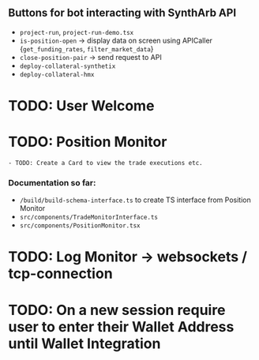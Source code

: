 ## Buttons for bot interacting with SynthArb API
- `project-run`, `project-run-demo.tsx`
- `is-position-open` -> display data on screen using APICaller {`get_funding_rates`, `filter_market_data`}
- `close-position-pair` -> send request to API
- `deploy-collateral-synthetix`
- `deploy-collateral-hmx`

# TODO: User Welcome

# TODO: Position Monitor
    - TODO: Create a Card to view the trade executions etc. 
### Documentation so far:
- `/build/build-schema-interface.ts` to create TS interface from Position Monitor
- `src/components/TradeMonitorInterface.ts`
- `src/components/PositionMonitor.tsx`

# TODO: Log Monitor -> websockets / tcp-connection

# TODO: On a new session require user to enter their Wallet Address until Wallet Integration